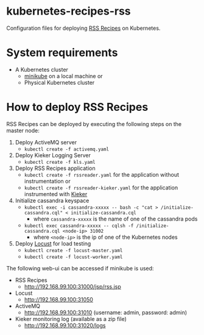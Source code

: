# kubernetes-recipes-rss

Configuration files for deploying [RSS Recipes](https://github.com/hora-prediction/recipes-rss-kube) on Kubernetes.

# System requirements
* A Kubernetes cluster
   * [minikube](https://github.com/kubernetes/minikube) on a local machine or
   * Physical Kubernetes cluster

# How to deploy RSS Recipes

RSS Recipes can be deployed by executing the following steps on the master node:

1. Deploy ActiveMQ server
   * ```kubectl create -f activemq.yaml```
1. Deploy Kieker Logging Server
   * ```kubectl create -f kls.yaml```
1. Deploy RSS Recipes application
   * ```kubectl create -f rssreader.yaml``` for the application without instrumentation or
   * ```kubectl create -f rssreader-kieker.yaml``` for the application instrumented with [Kieker](http://kieker-monitoring.net/)
1. Initialize cassandra keyspace
   * ```kubectl exec -i cassandra-xxxxx -- bash -c "cat > /initialize-cassandra.cql" < initialize-cassandra.cql```
      * where ```cassandra-xxxxx``` is the name of one of the cassandra pods
   * ```kubectl exec cassandra-xxxxx -- cqlsh -f /initialize-cassandra.cql <node-ip> 31002```
      * where ```<node-ip>``` is the ip of one of the Kubernetes nodes
1. Deploy [Locust](http://locust.io/) for load testing
   * ```kubectl create -f locust-master.yaml```
   * ```kubectl create -f locust-worker.yaml```
   
The following web-ui can be accessed if minikube is used:
* RSS Recipes
   * http://192.168.99.100:31000/jsp/rss.jsp
* Locust
   * http://192.168.99.100:31050
* ActiveMQ
   * http://192.168.99.100:31010 (username: admin, password: admin)
* Kieker monitoring log (available as a zip file)
   * http://192.168.99.100:31020/logs
